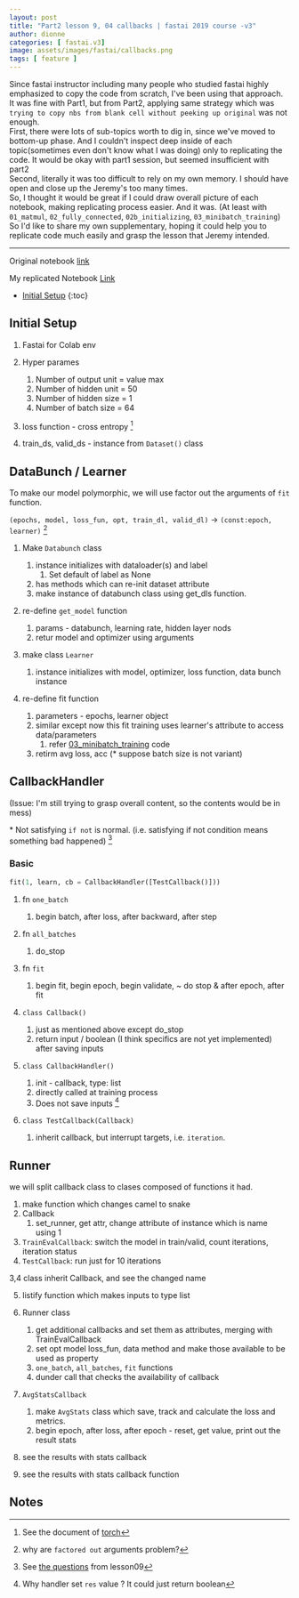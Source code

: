 ```yaml
---
layout: post
title: "Part2 lesson 9, 04 callbacks | fastai 2019 course -v3"
author: dionne
categories: [ fastai.v3]
image: assets/images/fastai/callbacks.png
tags: [ feature ]
---
```


Since fastai instructor including many people who studied fastai highly emphasized to copy the code from scratch, I've been using that approach.<br/>
It was fine with Part1, but from Part2, applying same strategy which was `trying to copy nbs from blank cell without peeking up original` was not enough.<br/>First, there were lots of sub-topics worth to dig in, since we've moved to bottom-up phase. And I couldn't inspect deep inside of each topic(sometimes even don't know what I was doing) only to replicating the code. It would be okay with part1 session, but seemed insufficient with part2<br/>Second, literally it was too difficult to rely on my own memory. I should have open and close up the Jeremy's too many times.<br/>So, I thought it would be great if I could draw overall picture of each notebook, making replicating process easier. And it was. (At least with `01_matmul`, `02_fully_connected`, `02b_initializing`, `03_minibatch_training`)<br/>So I'd like to share my own supplementary, hoping it could help you to replicate code much easily and grasp the lesson that Jeremy intended.

---

Original notebook [link](https://github.com/fastai/course-v3/blob/master/nbs/dl2/04_callbacks.ipynb)

My replicated Notebook [Link]()

* [Initial Setup](#initial-setup)
{:toc}


## Initial Setup

1. Fastai for Colab env

2. Hyper parames
	1. Number of output unit = value max
	1. Number of hidden unit = 50
	1. Number of hidden size = 1
	2. Number of batch size = 64

3. loss function - cross entropy [^1]

4. train_ds, valid_ds - instance from `Dataset()` class

## DataBunch / Learner

To make our model polymorphic, we will use factor out the arguments of `fit` function.

`(epochs, model, loss_fun, opt, train_dl, valid_dl)` -> `(const:epoch, learner)` [^3]

1. Make `Databunch` class
	1. instance initializes with dataloader(s) and label
		1. Set default of label as None 
	2. has methods which can re-init dataset attribute
	2. make instance of databunch class using get_dls function.
2. re-define `get_model` function
	1.  params - databunch, learning rate, hidden layer nods
	2.  retur model and optimizer using arguments

3. make class `Learner`
	1. instance initializes with model, optimizer, loss function, data bunch instance

4. re-define fit function
	1. parameters - epochs, learner object
	2. similar except now this fit training uses learner's attribute to access data/parameters
		1. refer [03_minibatch_training]() code
	3. retirm avg loss, acc (* suppose batch size is not variant)

## CallbackHandler

(Issue: I'm still trying to grasp overall content, so the contents would be in mess)

\* Not satisfying `if not` is normal. (i.e. satisfying if not condition means something bad happened) [^4]

### Basic

~~~python
fit(1, learn, cb = CallbackHandler([TestCallback()]))
~~~

1. fn `one_batch`
	1. begin batch, after loss, after backward, after step

2. fn `all_batches`
	1. do_stop

3. fn `fit`
	1. begin fit, begin epoch, begin validate, ~ do stop & after epoch, after fit

4. `class Callback()`
	1. just as mentioned above except do_stop
	2. return input / boolean (I think specifics are not yet implemented) after saving inputs

5. `class CallbackHandler()`
	1. init - callback, type: list
	2. directly called at training process
	3. Does not save inputs [^5]

6. `class TestCallback(Callback)`
	1. inherit callback, but interrupt targets, i.e. `iteration`.


## Runner

we will split callback class to clases composed of functions it had.

1. make function which changes camel to snake
2. Callback
	1. set_runner, get attr, change attribute of instance which is name using 1
3. `TrainEvalCallback`: switch the model in train/valid, count iterations, iteration status
4. `TestCallback`: run just for 10 iterations

3,4 class inherit Callback, and see the changed name

5. listify function which makes inputs to type list
6. Runner class
	1. get additional callbacks and set them as attributes, merging with TrainEvalCallback
	2. set opt model loss_fun, data method and make those available to be used as property
	3. `one_batch`, `all_batches`, `fit` functions
	4. dunder call that checks the availability of callback

7. `AvgStatsCallback`
	1. make `AvgStats` class which save, track and calculate the loss and metrics.
	2. begin epoch, after loss, after epoch - reset, get value, print out the result stats
8. see the results with stats callback
9. see the results with stats callback function

## Notes

[^1]: See the document of [torch](https://pytorch.org/docs/stable/nn.html#torch.nn.Functional)

[^2]: why this code need `@property` decorator?

[^3]: why are `factored out` arguments problem?

[^4]: See [the questions]() from lesson09

[^5]: Why handler set `res` value ? It could just return boolean

